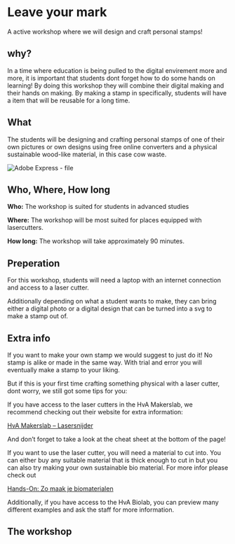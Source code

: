 # Leave your mark
A active workshop where we will design and craft personal stamps!

## why?
In a time where education is being pulled to the digital envirement more and more, it is important that students dont forget how to do some hands on learning! By doing this workshop they will combine their digital making and their hands on making. By making a stamp in specifically, students will have a item that will be reusable for a long time.

## What
The students will be designing and crafting personal stamps of one of their own pictures or own designs using free online converters and a physical sustainable wood-like material, in this case cow waste.

![Adobe Express - file](https://github.com/user-attachments/assets/fb546f3d-9f8d-4114-bc01-3a82ab951883)


## Who, Where, How long

**Who:** The workshop is suited for students in advanced studies

**Where:** The workshop will be most suited for places equipped with lasercutters.

**How long:** The workshop will take approximately 90 minutes.

## Preperation
For this workshop, students will need a laptop with an internet connection and access to a laser cutter.

Additionally depending on what a student wants to make, they can bring either a digital photo or a digital design that can be turned into a svg to make a stamp out of.

## Extra info
If you want to make your own stamp we would suggest to just do it! No stamp is alike or made in the same way. With trial and error you will eventually make a stamp to your liking.

But if this is your first time crafting something physical with a laser cutter, dont worry, we still got some tips for you:

If you have access to the laser cutters in the HvA Makerslab, we recommend checking out their website for extra information:

[HvA Makerslab – Lasersnijder](https://www.hva.nl/samenwerken/labs/makerslab/lasersnijder)

And don’t forget to take a look at the cheat sheet at the bottom of the page!

If you want to use the laser cutter, you will need a material to cut into. You can either buy any suitable material that is thick enough to cut in but you can also try making your own sustainable bio material. For more infor please check out 

[Hands-On: Zo maak je biomaterialen](https://www.nike.com/be/a/hands-on-zo-maak-je-biomaterialen)

Additionally, if you have access to the HvA Biolab, you can preview many different  examples and ask the staff for more information.








## The workshop
